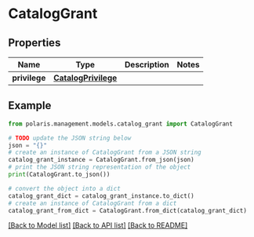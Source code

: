 <!--

 Licensed to the Apache Software Foundation (ASF) under one
 or more contributor license agreements.  See the NOTICE file
 distributed with this work for additional information
 regarding copyright ownership.  The ASF licenses this file
 to you under the Apache License, Version 2.0 (the
 "License"); you may not use this file except in compliance
 with the License.  You may obtain a copy of the License at

   http://www.apache.org/licenses/LICENSE-2.0

 Unless required by applicable law or agreed to in writing,
 software distributed under the License is distributed on an
 "AS IS" BASIS, WITHOUT WARRANTIES OR CONDITIONS OF ANY
 KIND, either express or implied.  See the License for the
 specific language governing permissions and limitations
 under the License.

-->
# CatalogGrant

## Properties

Name | Type | Description | Notes
------------ | ------------- | ------------- | -------------
**privilege** | [**CatalogPrivilege**](CatalogPrivilege.md) |  | 

## Example

```python
from polaris.management.models.catalog_grant import CatalogGrant

# TODO update the JSON string below
json = "{}"
# create an instance of CatalogGrant from a JSON string
catalog_grant_instance = CatalogGrant.from_json(json)
# print the JSON string representation of the object
print(CatalogGrant.to_json())

# convert the object into a dict
catalog_grant_dict = catalog_grant_instance.to_dict()
# create an instance of CatalogGrant from a dict
catalog_grant_from_dict = CatalogGrant.from_dict(catalog_grant_dict)
```
[[Back to Model list]](../README.md#documentation-for-models) [[Back to API list]](../README.md#documentation-for-api-endpoints) [[Back to README]](../README.md)


